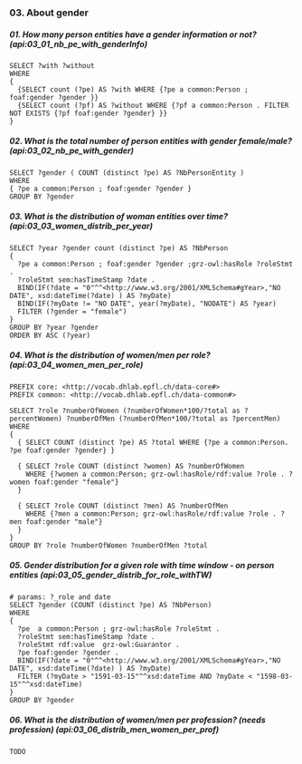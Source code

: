 ### 03. About gender

##### 01. How many person entities have a gender information or not? (api:03_01_nb_pe_with_genderInfo)
```sparql
SELECT ?with ?without
WHERE
{ 
  {SELECT count (?pe) AS ?with WHERE {?pe a common:Person ; foaf:gender ?gender }}
  {SELECT count (?pf) AS ?without WHERE {?pf a common:Person . FILTER NOT EXISTS {?pf foaf:gender ?gender} }}
}
```

##### 02. What is the total number of person entities with gender female/male? (api:03_02_nb_pe_with_gender)
```sparql
SELECT ?gender ( COUNT (distinct ?pe) AS ?NbPersonEntity )
WHERE
{ ?pe a common:Person ; foaf:gender ?gender }
GROUP BY ?gender
```

##### 03. What is the distribution of woman entities over time? (api:03_03_women_distrib_per_year)
```sparql
SELECT ?year ?gender count (distinct ?pe) AS ?NbPerson
{
  ?pe a common:Person ; foaf:gender ?gender ;grz-owl:hasRole ?roleStmt .
  ?roleStmt sem:hasTimeStamp ?date . 
  BIND(IF(?date = "0"^^<http://www.w3.org/2001/XMLSchema#gYear>,"NO DATE", xsd:dateTime(?date) ) AS ?myDate) 
  BIND(IF(?myDate != "NO DATE", year(?myDate), "NODATE") AS ?year)
  FILTER (?gender = "female")
}
GROUP BY ?year ?gender
ORDER BY ASC (?year)
```

##### 04. What is the distribution of women/men per role? (api:03_04_women_men_per_role)
```sparql
PREFIX core: <http://vocab.dhlab.epfl.ch/data-core#>
PREFIX common: <http://vocab.dhlab.epfl.ch/data-common#>

SELECT ?role ?numberOfWomen (?numberOfWomen*100/?total as ?percentWomen) ?numberOfMen (?numberOfMen*100/?total as ?percentMen)
WHERE 
{ 
  { SELECT COUNT (distinct ?pe) AS ?total WHERE {?pe a common:Person. ?pe foaf:gender ?gender} }

  { SELECT ?role COUNT (distinct ?women) AS ?numberOfWomen 
    WHERE {?women a common:Person; grz-owl:hasRole/rdf:value ?role . ?women foaf:gender "female"}   
  }

  { SELECT ?role COUNT (distinct ?men) AS ?numberOfMen 
    WHERE {?men a common:Person; grz-owl:hasRole/rdf:value ?role . ?men foaf:gender "male"}   
  }
}
GROUP BY ?role ?numberOfWomen ?numberOfMen ?total
```

##### 05. Gender distribution for a given role with time window - on person entities (api:03_05_gender_distrib_for_role_withTW)
```sparql
# params: ?_role and date
SELECT ?gender (COUNT (distinct ?pe) AS ?NbPerson)
WHERE
{
  ?pe  a common:Person ; grz-owl:hasRole ?roleStmt .
  ?roleStmt sem:hasTimeStamp ?date . 
  ?roleStmt rdf:value  grz-owl:Guarantor .
  ?pe foaf:gender ?gender .
  BIND(IF(?date = "0"^^<http://www.w3.org/2001/XMLSchema#gYear>,"NO DATE", xsd:dateTime(?date) ) AS ?myDate) 
  FILTER (?myDate > "1591-03-15"^^xsd:dateTime AND ?myDate < "1598-03-15"^^xsd:dateTime)
}
GROUP BY ?gender
```

##### 06. What is the distribution of women/men per profession? (needs profession) (api:03_06_distrib_men_women_per_prof)
```sparql
TODO
```
